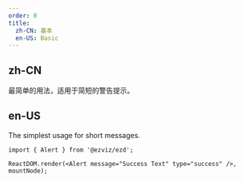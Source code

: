 ```yaml
---
order: 0
title:
  zh-CN: 基本
  en-US: Basic
---
```


## zh-CN

最简单的用法，适用于简短的警告提示。

## en-US

The simplest usage for short messages.

```tsx
import { Alert } from '@ezviz/ezd';

ReactDOM.render(<Alert message="Success Text" type="success" />, mountNode);
```

<style>
.code-box-demo .ant-alert {
  margin-bottom: 16px;
}
</style>
